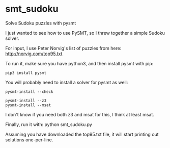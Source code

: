 # smt_sudoku
Solve Sudoku puzzles with pysmt

I just wanted to see how to use PySMT, so I threw together a simple
Sudoku solver.

For input, I use Peter Norvig's list of puzzles from here:
http://norvig.com/top95.txt

To run it, make sure you have python3, and then install pysmt
with pip:

    pip3 install pysmt

You will probably need to install a solver for pysmt as well:

    pysmt-install --check

    pysmt-install --z3
    pysmt-install --msat

I don't know if you need both z3 and msat for this, I think at least
msat.

Finally, run it with:
    python smt_sudoku.py

Assuming you have downloaded the top95.txt file, it will start
printing out solutions one-per-line.
